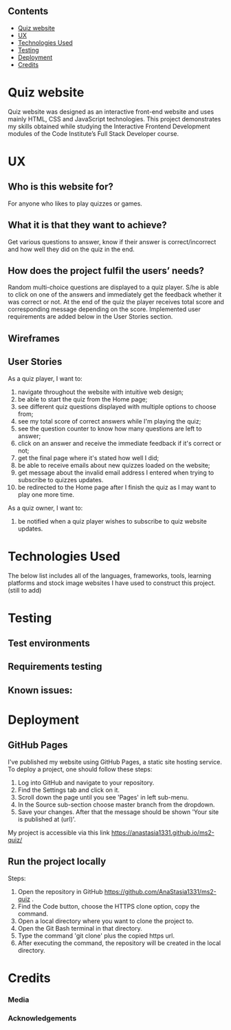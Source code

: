 ## Contents
- [Quiz website](#quiz-website)
- [UX](#ux)
- [Technologies Used](#technologies-used)
- [Testing](#testing)
- [Deployment](#deployment)
- [Credits](#credits)

# Quiz website 
Quiz website was designed as an interactive front-end website and uses mainly HTML, CSS and JavaScript technologies. This project demonstrates my skills obtained while studying the Interactive Frontend Development modules of the Code Institute’s Full Stack Developer course.

# UX

## Who is this website for?
For anyone who likes to play quizzes or games.

## What it is that they want to achieve?
Get various questions to answer, know if their answer is correct/incorrect and how well they did on the quiz in the end. 

## How does the project fulfil the users’ needs?
Random multi-choice questions are displayed to a quiz player. S/he is able to click on one of the answers and immediately get the feedback whether it was correct or not. At the end of the quiz the player receives total score and corresponding message depending on the score. Implemented user requirements are added below in the User Stories section.

## Wireframes


## User Stories 
As a quiz player, I want to:

1. navigate throughout the website with intuitive web design;
2. be able to start the quiz from the Home page; 
3. see different quiz questions displayed with multiple options to choose from;
4. see my total score of correct answers while I'm playing the quiz;
5. see the question counter to know how many questions are left to answer;
6. click on an answer and receive the immediate feedback if it's correct or not;
7. get the final page where it's stated how well I did;
8. be able to receive emails about new quizzes loaded on the website;
9. get message about the invalid email address I entered when trying to subscribe to quizzes updates. 
10. be redirected to the Home page after I finish the quiz as I may want to play one more time.

As a quiz owner, I want to:
1. be notified when a quiz player wishes to subscribe to quiz website updates.

# Technologies Used

The below list includes all of the languages, frameworks, tools, learning platforms and stock image websites I have used to construct this project. 
(still to add)

# Testing
## Test environments
## Requirements testing 
## Known issues:

# Deployment

## GitHub Pages

I've published my website using GitHub Pages, a static site hosting service. To deploy a project, one should follow these steps:

1. Log into GitHub and navigate to your repository.
2. Find the Settings tab and click on it.
3. Scroll down the page until you see 'Pages' in left sub-menu.
4. In the Source sub-section choose master branch from the dropdown.
5. Save your changes. After that the message should be shown 'Your site is published at (url)'.

My project is accessible via this link https://anastasia1331.github.io/ms2-quiz/

## Run the project locally

Steps:

1. Open the repository in GitHub https://github.com/AnaStasia1331/ms2-quiz .
2. Find the Code button, choose the HTTPS clone option, copy the command.
3. Open a local directory where you want to clone the project to.
4. Open the Git Bash terminal in that directory.
5. Type the command 'git clone' plus the copied https url. 
6. After executing the command, the repository will be created in the local directory.

# Credits

### Media

### Acknowledgements

